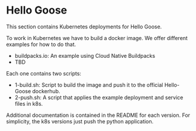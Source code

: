 # Hello Goose

This section contains Kubernetes deployments for Hello Goose.

To work in Kubernetes we have to build a docker image. We offer different examples for how to do that.

* buildpacks.io: An example using Cloud Native Buildpacks
* TBD

Each one contains two scripts:
* 1-build.sh:  Script to build the image and push it to the official Hello-Goose dockerhub.
* 2-push.sh:  A script that applies the example deployment and service files in k8s.

Additional documentation is contained in the README for each version. For simplicity, the k8s versions just push the python application.

